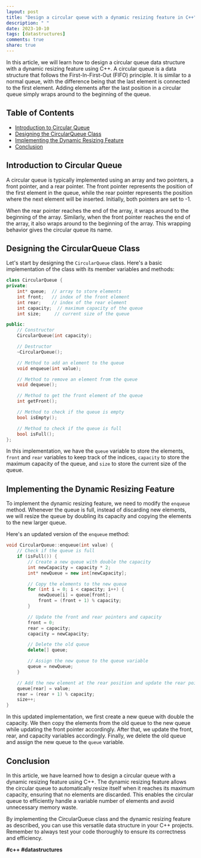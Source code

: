 ```yaml
---
layout: post
title: "Design a circular queue with a dynamic resizing feature in C++"
description: " "
date: 2023-10-10
tags: [datastructures]
comments: true
share: true
---
```


In this article, we will learn how to design a circular queue data structure with a dynamic resizing feature using C++. A circular queue is a data structure that follows the First-In-First-Out (FIFO) principle. It is similar to a normal queue, with the difference being that the last element is connected to the first element. Adding elements after the last position in a circular queue simply wraps around to the beginning of the queue.

## Table of Contents
- [Introduction to Circular Queue](#introduction-to-circular-queue)
- [Designing the CircularQueue Class](#designing-the-circularqueue-class)
- [Implementing the Dynamic Resizing Feature](#implementing-the-dynamic-resizing-feature)
- [Conclusion](#conclusion)

## Introduction to Circular Queue

A circular queue is typically implemented using an array and two pointers, a front pointer, and a rear pointer. The front pointer represents the position of the first element in the queue, while the rear pointer represents the position where the next element will be inserted. Initially, both pointers are set to -1.

When the rear pointer reaches the end of the array, it wraps around to the beginning of the array. Similarly, when the front pointer reaches the end of the array, it also wraps around to the beginning of the array. This wrapping behavior gives the circular queue its name.

## Designing the CircularQueue Class

Let's start by designing the `CircularQueue` class. Here's a basic implementation of the class with its member variables and methods:

```cpp
class CircularQueue {
private:
    int* queue;  // array to store elements
    int front;   // index of the front element
    int rear;    // index of the rear element
    int capacity;  // maximum capacity of the queue
    int size;     // current size of the queue

public:
    // Constructor
    CircularQueue(int capacity);

    // Destructor
    ~CircularQueue();

    // Method to add an element to the queue
    void enqueue(int value);

    // Method to remove an element from the queue
    void dequeue();

    // Method to get the front element of the queue
    int getFront();

    // Method to check if the queue is empty
    bool isEmpty();

    // Method to check if the queue is full
    bool isFull();
};
```

In this implementation, we have the `queue` variable to store the elements, `front` and `rear` variables to keep track of the indices, `capacity` to store the maximum capacity of the queue, and `size` to store the current size of the queue.

## Implementing the Dynamic Resizing Feature

To implement the dynamic resizing feature, we need to modify the `enqueue` method. Whenever the queue is full, instead of discarding new elements, we will resize the queue by doubling its capacity and copying the elements to the new larger queue.

Here's an updated version of the `enqueue` method:

```cpp
void CircularQueue::enqueue(int value) {
    // Check if the queue is full
    if (isFull()) {
        // Create a new queue with double the capacity
        int newCapacity = capacity * 2;
        int* newQueue = new int[newCapacity];

        // Copy the elements to the new queue
        for (int i = 0; i < capacity; i++) {
            newQueue[i] = queue[front];
            front = (front + 1) % capacity;
        }

        // Update the front and rear pointers and capacity
        front = 0;
        rear = capacity;
        capacity = newCapacity;

        // Delete the old queue
        delete[] queue;

        // Assign the new queue to the queue variable
        queue = newQueue;
    }

    // Add the new element at the rear position and update the rear pointer
    queue[rear] = value;
    rear = (rear + 1) % capacity;
    size++;
}
```

In this updated implementation, we first create a new queue with double the capacity. We then copy the elements from the old queue to the new queue while updating the front pointer accordingly. After that, we update the front, rear, and capacity variables accordingly. Finally, we delete the old queue and assign the new queue to the `queue` variable.

## Conclusion

In this article, we have learned how to design a circular queue with a dynamic resizing feature using C++. The dynamic resizing feature allows the circular queue to automatically resize itself when it reaches its maximum capacity, ensuring that no elements are discarded. This enables the circular queue to efficiently handle a variable number of elements and avoid unnecessary memory waste.

By implementing the CircularQueue class and the dynamic resizing feature as described, you can use this versatile data structure in your C++ projects. Remember to always test your code thoroughly to ensure its correctness and efficiency.

**#c++ #datastructures**